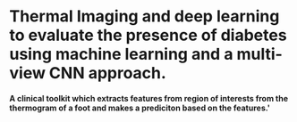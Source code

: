 # Thermal Imaging and deep learning to evaluate the presence of diabetes using machine learning and a multi-view CNN approach. 

#### A clinical toolkit which extracts features from region of interests from the thermogram of a foot and makes a prediciton based on the features.'


